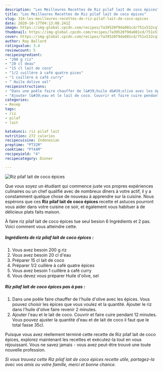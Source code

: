 ```yaml
---
description: "Les Meilleures Recettes de Riz pilaf lait de coco épices"
title: "Les Meilleures Recettes de Riz pilaf lait de coco épices"
slug: 316-les-meilleures-recettes-de-riz-pilaf-lait-de-coco-epices
date: 2020-10-17T04:13:08.241Z
image: https://img-global.cpcdn.com/recipes/7a39520f9da081cd/751x532cq70/riz-pilaf-lait-de-coco-epices-photo-principale-de-la-recette.jpg
thumbnail: https://img-global.cpcdn.com/recipes/7a39520f9da081cd/751x532cq70/riz-pilaf-lait-de-coco-epices-photo-principale-de-la-recette.jpg
cover: https://img-global.cpcdn.com/recipes/7a39520f9da081cd/751x532cq70/riz-pilaf-lait-de-coco-epices-photo-principale-de-la-recette.jpg
author: Ray Ballard
ratingvalue: 3.4
reviewcount: 5
recipeingredient:
- "200 g riz"
- "20 cl deau"
- "15 cl lait de coco"
- "1/2 cuillère à café quatre pices"
- "1 cuillère à café curry"
- " Huile dolive sel"
recipeinstructions:
- "Dans une poêle faire chauffer de l&#39;huile d&#39;olive avec les épices. Vous pouvez choisir les épices que vous voulez et la quantité. Ajouter le riz dans l&#39;huile d&#39;olive faire revenir 2 minutes."
- "Ajouter l&#39;eau et le lait de coco. Couvrir et faire cuire pendant 12 minutes. Vous pouvez ajuster la quantité d&#39;eau et de lait de coco il faut que le total fasse 35cl."
categories:
- Resep
tags:
- riz
- pilaf
- lait

katakunci: riz pilaf lait 
nutrition: 272 calories
recipecuisine: Indonesian
preptime: "PT32M"
cooktime: "PT44M"
recipeyield: "4"
recipecategory: Dinner

---
```



![Riz pilaf lait de coco épices](https://img-global.cpcdn.com/recipes/7a39520f9da081cd/751x532cq70/riz-pilaf-lait-de-coco-epices-photo-principale-de-la-recette.jpg)

Que vous soyez un étudiant qui commence juste vos propres expériences culinaires ou un chef qualifié avec de nombreux dîners à votre actif, il y a constamment quelque chose de nouveau à apprendre sur la cuisine. Nous espérons que ces <strong> Riz pilaf lait de coco épices </strong> recette et astuces pourront vous aider dans votre cuisine ce soir, et également vous habituer à de délicieux plats faits maison.

<!--inarticleads1-->

À faire riz pilaf lait de coco épices tue seul besion 6 Ingrédients et 2 pas. Voici comment vous atteindre cette.

##### Ingrédients de riz pilaf lait de coco épices :

1. Vous avez besoin 200 g riz
1. Vous avez besoin 20 cl d&#39;eau
1. Préparer 15 cl lait de coco
1. Préparer 1/2 cuillère à café quatre épices
1. Vous avez besoin 1 cuillère à café curry
1. Vous devez vous préparer  Huile d&#39;olive, sel




<!--inarticleads2-->

##### Riz pilaf lait de coco épices pas à pas :

1. Dans une poêle faire chauffer de l&#39;huile d&#39;olive avec les épices. Vous pouvez choisir les épices que vous voulez et la quantité. Ajouter le riz dans l&#39;huile d&#39;olive faire revenir 2 minutes.
1. Ajouter l&#39;eau et le lait de coco. Couvrir et faire cuire pendant 12 minutes. Vous pouvez ajuster la quantité d&#39;eau et de lait de coco il faut que le total fasse 35cl.




<!--inarticleads1-->

<p>
Puisque vous avez réellement terminé cette recette de Riz pilaf lait de coco épices, explorez maintenant les recettes et exécutez-la tout en vous réjouissant. Vous ne savez jamais - vous avez peut-être trouvé une toute nouvelle profession.
</p>

<p>
<i>Si vous trouvez cette Riz pilaf lait de coco épices recette utile, partagez-la avec vos amis ou votre famille, merci et bonne chance.</i>
</p>
